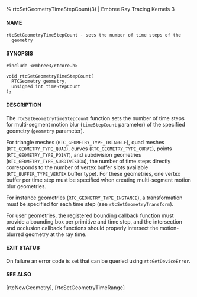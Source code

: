 % rtcSetGeometryTimeStepCount(3) | Embree Ray Tracing Kernels 3

#### NAME

    rtcSetGeometryTimeStepCount - sets the number of time steps of the
      geometry

#### SYNOPSIS

    #include <embree3/rtcore.h>

    void rtcSetGeometryTimeStepCount(
      RTCGeometry geometry,
      unsigned int timeStepCount
    );

#### DESCRIPTION

The `rtcSetGeometryTimeStepCount` function sets the number of time
steps for multi-segment motion blur (`timeStepCount` parameter) of the
specified geometry (`geometry` parameter).

For triangle meshes (`RTC_GEOMETRY_TYPE_TRIANGLE`), quad meshes
(`RTC_GEOMETRY_TYPE_QUAD`), curves (`RTC_GEOMETRY_TYPE_CURVE`), points
(`RTC_GEOMETRY_TYPE_POINT`), and
subdivision geometries (`RTC_GEOMETRY_TYPE_SUBDIVISION`), the number
of time steps directly corresponds to the number of vertex buffer
slots available (`RTC_BUFFER_TYPE_VERTEX` buffer type). For these
geometries, one vertex buffer per time step must be specified when
creating multi-segment motion blur geometries.

For instance geometries (`RTC_GEOMETRY_TYPE_INSTANCE`), a
transformation must be specified for each time step (see
`rtcSetGeometryTransform`).

For user geometries, the registered bounding callback function must
provide a bounding box per primitive and time step, and the
intersection and occlusion callback functions should properly intersect
the motion-blurred geometry at the ray time.

#### EXIT STATUS

On failure an error code is set that can be queried using
`rtcGetDeviceError`.

#### SEE ALSO

[rtcNewGeometry], [rtcSetGeometryTimeRange]

